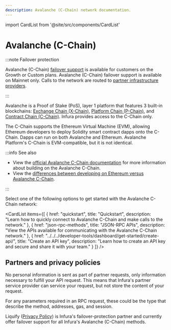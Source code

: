 ```yaml
---
description: Avalanche (C-Chain) network documentation.
---
```


import CardList from '@site/src/components/CardList'

# Avalanche (C-Chain)

:::note Failover protection

Avalanche (C-Chain) [failover support](../../concepts/failover-protection.md) is available for customers on the Growth or Custom plans.
Avalanche (C-Chain) failover support is available on Mainnet only.
Calls to the network are routed to [partner infrastructure providers](#partners-and-privacy-policies).

:::

Avalanche is a Proof of Stake (PoS), layer 1 platform that features 3 built-in blockchains: [Exchange Chain (X-Chain)](https://docs.avax.network/overview/getting-started/avalanche-platform-overview#exchange-chain-x-chain), [Platform Chain (P-Chain)](https://docs.avax.network/overview/getting-started/avalanche-platform-overview#platform-chain-p-chain), and [Contract Chain (C-Chain)](https://docs.avax.network/overview/getting-started/avalanche-platform-overview#contract-chain-c-chain). Infura provides access to the C-Chain only.

The C-Chain supports the Ethereum Virtual Machine (EVM), allowing Ethereum developers to deploy Solidity smart contract
dapps onto the C-Chain. Dapps can run on both Avalanche and Ethereum. Avalanche Platform's C-Chain is EVM-compatible, but
it is not identical.

:::info See also

- View the [official Avalanche C-Chain documentation](https://docs.avax.network/build/dapp/c-chain-evm) for more information about building on
  the Avalanche C-Chain.
- View the [differences between developing on Ethereum versus Avalanche C-Chain](https://docs.avax.network/build/dapp/launch-dapp#gotchas-and-things-to-look-out-for).

:::

Select one of the following options to get started with the Avalanche C-Chain network:

<CardList
items={[
{
href: "quickstart",
title: "Quickstart",
description: "Learn how to quickly connect to Avalanche C-Chain and make calls to the network."
},
{
href: "json-rpc-methods",
title: "JSON-RPC APIs",
description: "View the APIs available for communicating with the Avalanche C-Chain network."
},
{
href: "../../../developer-tools/dashboard/get-started/create-api/",
title: "Create an API key",
description: "Learn how to create an API key and secure and share it with your team."
}
]}
/>

## Partners and privacy policies

No personal information is sent as part of partner requests, only information necessary to fulfill your API request. This means that Infura's partner service provider can service your request, but not store the content of your request.

For any parameters required in an RPC request, these could be the type that describe the method, addresses, gas, and session.

Liquify ([Privacy Policy](https://www.liquify.com/Liquify_RPC_PP.pdf)) is Infura's failover-protection partner and currently offer failover support for all Infura's Avalanche (C-Chain) methods.
